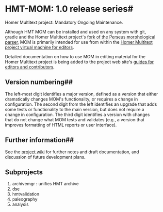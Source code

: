 # HMT-MOM: 1.0 release series#

Homer Multitext project: Mandatory Ongoing Maintenance.

Although HMT MOM can be installed and used on any system with git, gradle and the
Homer Multitext project's [fork of the Perseus morphological parser][morph],
MOM is primarily intended for use from within
the [Homer Multitext project virtual machine for editors][vm].

Detailed documentation on how to use MOM in editing material for the Homer Multitext
project is being added to the project web site's [guides for editors and contributors][2].

## Version numbering##

The left-most digit identifies a major version, defined as a version that either dramatically
changes MOM's functionality, or requires a change in configuration.  The second digit from the left
identifies an upgrade that adds some tests or functionality to the main version, but does not
require a change in configuration.  The third digit identifies a version with changes
that do not change what MOM tests and validates (e.g., a version that improves formatting of HTML reports
or user interface).

## Further information##

See the [project wiki][1] for further notes and draft documentation,
and discussion of future development plans.


[morph]: https://github.com/homermultitext/morpheus

[vm]: https://github.com/homermultitext/hmt-vm


[1]:  https://github.com/homermultitext/hmt-mom/wiki


[2]: http://www.homermultitext.org/hmt-docs/guides/index.html


## Subprojects

1. archivemgr : unifies HMT archive
2. dse
3. hmtvalidation
4. paleography
5. analysis
